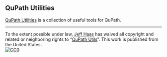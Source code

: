 ## QuPath Utilities

[QuPath Utilities](https://jeff-haas.github.io/qupath_utils/) is a collection of useful tools for QuPath.


---

To the extent possible under law,
[Jeff Haas](https://github.com/jeff-haas)
has waived all copyright and related or neighboring rights to
&ldquo;[QuPath Utils](https://github.com/jeff-haas/qupath_utils)&rdquo;.
This work is published from the United States.
<br/>
[![CC0](https://i.creativecommons.org/p/zero/1.0/88x31.png)](https://creativecommons.org/publicdomain/zero/1.0/)
